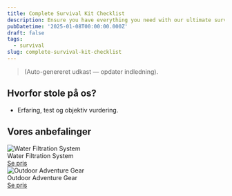 ```yaml
---
title: Complete Survival Kit Checklist
description: Ensure you have everything you need with our ultimate survival kit checklist.
pubDatetime: '2025-01-08T00:00:00.000Z'
draft: false
tags:
  - survival
slug: complete-survival-kit-checklist
---
```

> (Auto-genereret udkast — opdater indledning).

## Hvorfor stole på os?
- Erfaring, test og objektiv vurdering.

## Vores anbefalinger


<!-- Auto: Affiliate-kort fra Products/SKUs -->

<div class="aff-card"><img src="abstract_36.png (https://v5.airtableusercontent.com/v3/u/44/44/1755288000000/oWL_DOSyfQH_5i0RqFfoyw/2zlhhzjH47AayeRnPZqBR2UfJfjvdekz1ud4Sn-JlXA8XgzbQ_iVmXkCIAE5LZ4xtQf1Wo_YZ8v1Jv05qhj_c80SRGUOX4YN1IxTvwfUX00F3IRe_duR1mnJ2EEugIX0LYA0hVQVL1gPXBM9jGiMuLSHUN7sUkLq-oubomlFTvE/S6snyLsase_gUi9e2Qi9UZIlD5euwyDRwnZ0k8MDWaY)" alt="Water Filtration System" class="aff-card__img" /><div class="aff-card__meta"><div class="aff-card__title">Water Filtration System</div><a class="aff-btn" href="https://affiliate.adventureshop68b9.com/gear101?utm_source=klartilalt&utm_medium=affiliate&subid=complete-survival-kit-checklist-2025-01-08" rel="sponsored nofollow noopener" target="_blank">Se pris</a></div></div>

<div class="aff-card"><img src="abstract_40.png (https://v5.airtableusercontent.com/v3/u/44/44/1755288000000/6ydx6evY6l2larTq9eg0jQ/iNcM3EYUVSlC6xamFQrvvZ6N6fFiPsNNXFrDgslslhidRXuQR-cVGtGMHuy0KFbcl235rUey15sUuCFBKDU_zl3RLJ4olBZvyxwSOT567dZOGvIoP7RCMMETYOMonShqs2fuVIs_aSgZvFLMNoXAUGR4-b0Jyt09dU_7kw7AqyA/LIYHI064cf2EJwS0YaLt6f5HeZxolnppa_KLt5YD6AE)" alt="Outdoor Adventure Gear" class="aff-card__img" /><div class="aff-card__meta"><div class="aff-card__title">Outdoor Adventure Gear</div><a class="aff-btn" href="https://affiliate.fitnesspro73c4.com/equipment202?utm_source=klartilalt&utm_medium=affiliate&subid=complete-survival-kit-checklist-2025-01-08" rel="sponsored nofollow noopener" target="_blank">Se pris</a></div></div>

